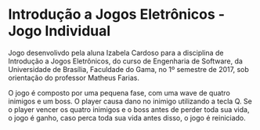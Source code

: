 # Introdução a Jogos Eletrônicos - Jogo Individual

Jogo desenvolivdo pela aluna Izabela Cardoso para a disciplina de Introdução a Jogos Eletrônicos, do curso de Engenharia de Software, da Universidade de Brasília, Faculdade do Gama, no 1º semestre de 2017, sob orientação do professor Matheus Farias.

O jogo é composto por uma pequena fase, com uma wave de quatro inimigos e um boss. O player causa dano no inimigo utilizando a tecla Q. Se o player vencer os quatro inimigos e o boss antes de perder toda sua vida, o jogo é ganho, caso perca toda sua vida antes disso, o jogo é reiniciado.
